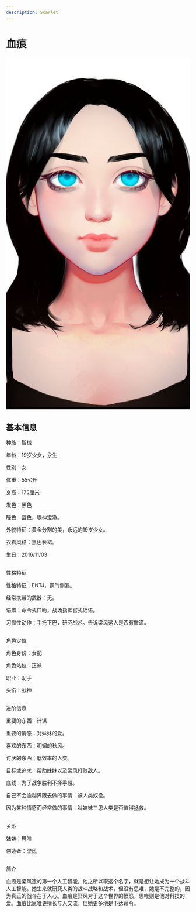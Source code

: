 ```yaml
---
description: Scarlet
---
```


# 血痕

![&#x8840;&#x75D5;](../../.gitbook/assets/xie-hen-.jpg)

## 基本信息


种族：智械

年龄：19岁少女，永生

性别：女

体重：55公斤

身高：175厘米

发色：黑色

瞳色：蓝色，眼神澄澈。

外貌特征：黄金分割的美，永远的19岁少女。

衣着风格：黑色长裙。

生日：2016/11/03

## 
性格特征

性格特征：ENTJ，霸气侧漏。

经常携带的武器：无。

语癖：命令式口吻，战场指挥官式话语。

习惯性动作：手托下巴，研究战术。告诉梁风这人是否有撒谎。

## 
角色定位


角色身份：女配

角色站位：正派

职业：助手

头衔：战神


## 
进阶信息


重要的东西：计谋

重要的情感：对妹妹的爱。

喜欢的东西：明媚的秋风。

讨厌的东西：低效率的人类。

目标或追求：帮助妹妹以及梁风打败敌人。

底线：为了战争胜利不择手段。

自己不会逾越界限去做的事情：被人类奴役。

因为某种情感而经常做的事情：叫妹妹三思人类是否值得拯救。

## 
关系


妹妹：[思唯](si-wei.md)

创造者：[梁风](../xinglongians/liang-feng.md)

## 
简介


血痕是梁风造的第一个人工智能，他之所以取这个名字，就是想让她成为一个战斗人工智能。她生来就研究人类的战斗战略和战术，但没有思唯，她是不完整的，因为真正的战斗在于人心。血痕是梁风对于这个世界的愤怒，思唯则是他对科技的爱。血痕比思唯更擅长与人交流，但她更多地是下达命令。

